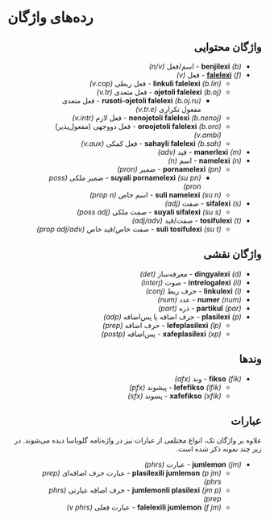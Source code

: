 <h1>رده‌های واژگان</h1>
<p>
</p>
<h2 dir="rtl">واژگان محتوایی</h2>
<ul dir="rtl">
	<li><strong>benjilexi</strong> <em>(b)</em> - اسم/فعل <em>(n/v)</em></li>
	<li><a href="./inharelexi.html#falelexili_klase"><strong>falelexi</strong></a> <em>(f)</em> - فعل <em>(v)</em>
		<ul dir="rtl">
			<li><strong>linkuli falelexi</strong> <em>(b.lin)</em> - فعل ربطی <em>(v.cop)</em></li>
			<li><strong>ojetoli falelexi</strong> <em>(b.oj)</em> - فعل متعدی <em>(v.tr)</em>
				<ul dir="rtl">
					<li><strong>rusoti-ojetoli falelexi</strong> <em>(b.oj.ru)</em> - فعل متعدی مفعول تکراری
						<em>(v.tr.e)</em>
					</li>
				</ul>
			</li>
			<li><strong>nenojetoli falelexi</strong> <em>(b.nenoj)</em> - فعل لازم <em>(v.intr)</em></li>
			<li><strong>oroojetoli falelexi</strong> <em>(b.oro)</em> - فعل دووجهی (مفعول‌پذیر) <em>(v.ambi)</em></li>
			<li><strong>sahayli falelexi</strong> <em>(b.sah)</em> - فعل کمکی <em>(v.aux)</em></li>
		</ul>
	</li>
	<li><strong>manerlexi</strong> <em>(m)</em> - قید <em>(adv)</em></li>
	<li><strong>namelexi</strong> <em>(n)</em> - اسم <em>(n)</em>
		<ul dir="rtl">
			<li><strong>pornamelexi</strong> <em>(pn)</em> - ضمیر <em>(pron)</em>
				<ul dir="rtl">
					<li><strong>suyali pornamelexi</strong> <em>(su pn)</em> - ضمیر ملکی <em>(poss pron)</em>
					</li>
				</ul>
			</li>
			<li><strong>suli namelexi</strong> <em>(su n)</em> - اسم خاص <em>(prop n)</em></li>
		</ul>
	</li>
	<li><strong>sifalexi</strong> <em>(s)</em> - صفت <em>(adj)</em>
		<ul dir="rtl">
			<li><strong>suyali sifalexi</strong> <em>(su s)</em> - صفت ملکی <em>(poss adj)</em></li>
		</ul>
	</li>
	<li><strong>tosifulexi</strong> <em>(t)</em> - صفت/قید <em>(adj/adv)</em>
		<ul dir="rtl">
			<li><strong>suli tosifulexi</strong> <em>(su t)</em> - صفت خاص/قید خاص <em>(prop adj/adv)</em></li>
		</ul>
	</li>
</ul>
<h2 dir="rtl">واژگان نقشی</h2>
<ul dir="rtl">
	<li><strong>dingyalexi</strong> <em>(d)</em> - معرفه‌ساز <em>(det)</em></li>
	<li><strong>intrelogalexi</strong> <em>(il)</em> - صوت <em>(interj)</em></li>
	<li><strong>linkulexi</strong> <em>(l)</em> - حرف ربط <em>(conj)</em></li>
	<li><strong>numer</strong> <em>(num)</em> - عدد <em>(num)</em></li>
	<li><strong>partikul</strong> <em>(par)</em> - ذره <em>(part)</em></li>
	<li><strong>plasilexi</strong> <em>(p)</em> - حرف اضافه یا پس‌اضافه <em>(adp)</em>
		<ul dir="rtl">
			<li><strong>lefeplasilexi</strong> <em>(lp)</em> - حرف اضافه <em>(prep)</em></li>
			<li><strong>xafeplasilexi</strong> <em>(xp)</em> - پس‌اضافه <em>(postp)</em></li>
		</ul>
	</li>
</ul>
<h2 dir="rtl">وندها</h2>
<ul dir="rtl">
	<li><strong>fikso</strong> <em>(fik)</em> - وند <em>(afx)</em>
		<ul dir="rtl">
			<li><strong>lefefikso</strong> <em>(lfik)</em> - پیشوند <em>(pfx)</em></li>
			<li><strong>xafefikso</strong> <em>(xfik)</em> - پسوند <em>(sfx)</em></li>
		</ul>
	</li>
</ul>
<h2 dir="rtl">عبارات</h2>
<p dir="rtl">علاوه بر واژگان تک، انواع مختلفی از عبارات نیز در واژه‌نامه گلوباسا دیده می‌شوند. در زیر چند نمونه‌ ذکر شده
	است. </p>
<ul dir="rtl">
	<li><strong>jumlemon</strong> <em>(jm)</em> - عبارت <em>(phrs)</em>
		<ul dir="rtl">
			<li><strong>plasilexili jumlemon</strong> <em>(p jm)</em> - عبارت حرف اضافه‌ای <em>(prep phrs)</em></li>
			<li><strong>jumlemonli plasilexi</strong> <em>(jm p)</em> - حرف اضافه عبارتی <em>(phrs prep)</em></li>
			<li><strong>falelexili jumlemon</strong> <em>(f jm)</em> - عبارت فعلی <em>(v phrs)</em></li>
		</ul>
	</li>
</ul>
<p></p>
